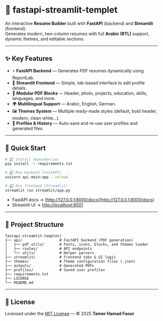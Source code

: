# 🧾 fastapi-streamlit-templet

An interactive **Resume Builder** built with **FastAPI** (backend) and **Streamlit** (frontend).  
Generates modern, two-column resumes with full **Arabic (RTL)** support, dynamic themes, and editable sections.

---

## ✨ Key Features

- ⚡ **FastAPI Backend** — Generates PDF resumes dynamically using ReportLab.  
- 🎨 **Streamlit Frontend** — Simple, tab-based interface to edit profile details.  
- 🧱 **Modular PDF Blocks** — Header, photo, projects, education, skills, languages, and more.  
- 🌍 **Multilingual Support** — Arabic, English, German.  
- 🖼️ **Themes System** — Multiple ready-made styles (default, bold header, modern, clean white…).  
- 💾 **Profiles & History** — Auto-save and re-use user profiles and generated files.  

---

## 🚀 Quick Start

```bash
# 1️⃣ Install dependencies
pip install -r requirements.txt

# 2️⃣ Run backend (FastAPI)
uvicorn api.main:app --reload

# 3️⃣ Run frontend (Streamlit)
streamlit run streamlit/app.py
```

- FastAPI docs → [http://127.0.0.1:8000/docs](http://127.0.0.1:8000/docs)  
- Streamlit UI → [http://localhost:8501](http://localhost:8501)

---

## 📂 Project Structure

```
fastapi-streamlit-templet/
├── api/                 # FastAPI backend (PDF generation)
│   ├── pdf_utils/       # Fonts, icons, blocks, and themes loader
│   ├── routes/          # API endpoints
│   └── utils/           # Helper parsers
├── streamlit/           # Frontend tabs & UI logic
├── themes/              # Theme configuration files (.json)
├── outputs/             # Generated PDFs
├── profiles/            # Saved user profiles
├── requirements.txt
├── LICENSE
└── README.md
```

---

## 📜 License

Licensed under the [MIT License](LICENSE) — © 2025 **Tamer Hamad Faour**
